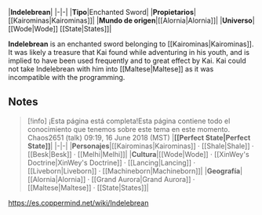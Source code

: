 |**Indelebrean**|
|-|-|
|**Tipo**|Enchanted Sword|
|**Propietarios**|[[Kairominas\|Kairominas]]|
|**Mundo de origen**|[[Alornia\|Alornia]]|
|**Universo**|[[Wode\|Wode]] [[State\|States]]|

**Indelebrean** is an enchanted sword belonging to [[Kairominas\|Kairominas]]. It was likely a treasure that Kai found while adventuring in his youth, and is implied to have been used frequently and to great effect by Kai. Kai could not take Indelebrean with him into [[Maltese\|Maltese]] as it was incompatible with the programming.

## Notes

> [!info] ¡Esta página está completa!Esta página contiene todo el conocimiento que tenemos sobre este tema en este momento.
Chaos2651 (talk) 09:19, 16 June 2018 (MST)
|**[[Perfect State\|Perfect State]]**|
|-|-|
|**Personajes**|[[Kairominas\|Kairominas]] · [[Shale\|Shale]] · [[Besk\|Besk]] · [[Melhi\|Melhi]]|
|**Cultura**|[[Wode\|Wode]] · [[XinWey's Doctrine\|XinWey's Doctrine]] · [[Lancing\|Lancing]] · [[Liveborn\|Liveborn]] · [[Machineborn\|Machineborn]]|
|**Geografía**|[[Alornia\|Alornia]] · [[Grand Aurora\|Grand Aurora]] · [[Maltese\|Maltese]] · [[State\|States]]|



https://es.coppermind.net/wiki/Indelebrean